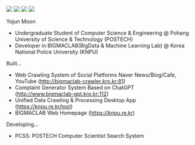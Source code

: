 <img src="https://img.shields.io/badge/Python-3776AB?style=flat-square&logo=Python&logoColor=white"/>  <img src="https://img.shields.io/badge/Node.js-339933?style=flat-square&logo=Node.js&logoColor=white"/> <a href="https://www.instagram.com/yo_jjun/" target="_blank">  <img src="https://img.shields.io/badge/Instagram-E4405F?style=flat&logo=Instagram&logoColor=white"/></a> <img src="https://img.shields.io/badge/macOS-000000?style=flat&logo=macOS&logoColor=white"/></a>

Yojun Moon

- Undergraduate Student of Computer Science & Engineering @ Pohang University of Science & Technology (POSTECH)
- Developer in BIGMACLAB(BigData & Machine Learning Lab) @ Korea National Police University (KNPU)

Built...

- Web Crawling System of Social Platforms Naver News/Blog/Cafe, YouTube (http://bigmaclab-crawler.kro.kr:81)
- Complaint Generator System Based on ChatGPT (http://www.bigmaclab-gpt.kro.kr:112)
- Unified Data Crawling & Processing Desktop App (https://knpu.re.kr/tool)
- BIGMACLAB Web Homepage (https://knpu.re.kr)

Developing...

- PCSS: POSTECH Computer Scientist Search System


